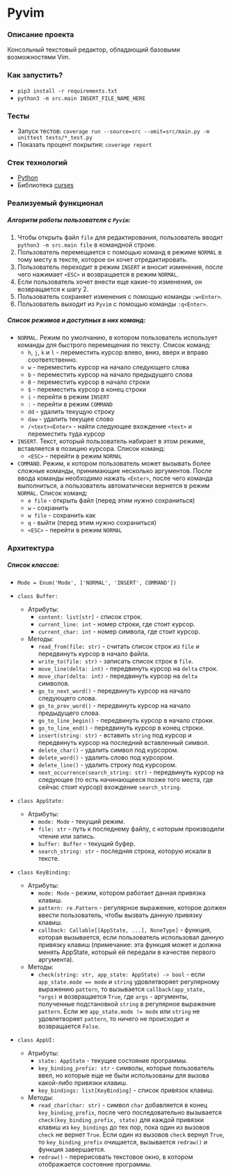# Pyvim

### Описание проекта
Консольный текстовый редактор, обладающий базовыми возможностями Vim.

### Как запустить?
* ```pip3 install -r requirements.txt```
* ```python3 -m src.main INSERT_FILE_NAME_HERE```

### Тесты
* Запуск тестов: ```coverage run --source=src --omit=src/main.py -m unittest tests/*_test.py```
* Показать процент покрытия: ```coverage report```

### Стек технологий
* [Python](https://www.python.org/)
* Библиотека [curses](https://docs.python.org/3/library/curses.html)

### Реализуемый функционал
##### Алгоритм работы пользователя с ```Pyvim```:
1. Чтобы открыть файл ```file``` для редактирования, пользователь вводит ```python3 -m src.main file``` в командной строке.
2. Пользователь перемещается c помощью команд в режиме ```NORMAL``` в тому месту в тексте, которое он хочет отредактировать.
3. Пользователь переходит в режим ```INSERT``` и вносит изменения, после чего нажимает ```<ESC>``` и возвращается в режим ```NORMAL```.
4. Если пользователь хочет внести еще какие-то изменения, он возвращается к шагу 2.
5. Пользователь сохраняет изменения с помощью команды ```:w<Enter>```.
6. Пользователь выходит из ```Pyvim```  с помощью команды ```:q<Enter>```.
##### Список режимов и доступных в них команд:
* ```NORMAL```. Режим по умолчанию, в котором пользователь использует команды для быстрого перемещения по тексту. Список команд:
  * ```h```, ```j```, ```k``` и ```l``` - переместить курсор влево, вниз, вверх и вправо соответственно.
  * ```w``` - переместить курсор на начало следующего слова
  * ```b``` - переместить курсор на начало предыдущего слова
  * ```0``` - переместить курсор в начало строки
  * ```$``` - переместить курсор в конец строки
  * ```i``` - перейти в режим ```INSERT```
  * ```:``` - перейти в режим ```COMMAND```
  * ```dd``` - удалить текущую строку
  * ```daw``` - удалить текущее слово
  * ```/<text><Enter>``` - найти следующее вхождение ```<text>``` и переместить туда курсор
* ```INSERT```. Текст, который пользователь набирает в этом режиме, вставляется в позицию курсора. Список команд:
  * ```<ESC>``` - перейти в режим ```NORMAL```
* ```COMMAND```. Режим, к котором пользователь может вызывать более сложные команды, принимающие несколько аргументов. После ввода команды необходимо нажать ```<Enter>```, после чего команда выполниться, а пользователь автоматически вернется в режим ```NORMAL```. Список команд:
  * ```e file``` - открыть файл (перед этим нужно сохраниться)
  * ```w``` - сохранить
  * ```w file``` - сохранить как
  * ```q``` - выйти (перед этим нужно сохраниться)
  * ```<ESC>``` - перейти в режим ```NORMAL```

### Архитектура
##### Список классов:

* ```Mode = Enum('Mode', ['NORMAL', 'INSERT', COMMAND'])```

* ```class Buffer:```
  * Атрибуты:
    * ```content: list[str]``` - список строк.
    * ```current_line: int``` - номер строки, где стоит курсор.
    * ```current_char: int``` - номер символа, где стоит курсор.
  * Методы:
    * ```read_from(file: str)``` - считать список строк из ```file``` и передвинуть курсор в начало файла.
    * ```write_to(file: str)``` - записать список строк в ```file```.
    * ```move_line(delta: int)``` - передвинуть курсор на ```delta``` строк.
    * ```move_char(delta: int)``` - передвинуть курсор на ```delta``` символов.
    * ```go_to_next_word()``` - передвинуть курсор на начало следующего слова.
    * ```go_to_prev_word()``` - передвинуть курсор на начало предыдущего слова.
    * ```go_to_line_begin()``` - передвинуть курсор в начало строки.
    * ```go_to_line_end()``` - передвинуть курсор в конец строки.
    * ```insert(string: str)``` - вставить ```string``` под курсор и передвинуть курсор на последний вставленный символ.
    * ```delete_char()``` - удалить символ под курсором.
    * ```delete_word()``` - удалить слово под курсором.
    * ```delete_line()``` - удалить строку под курсором.
    * ```next_occurrence(search_string: str)``` - передвинуть курсор на следующее (то есть начинающееся позже того места, где сейчас стоит курсор) вхождение ```search_string```.

* ```class AppState:```
  * Атрибуты:
    * ```mode: Mode``` - текущий режим.
    * ```file: str``` - путь к последнему файлу, с которым производили чтение или запись.
    * ```buffer: Buffer``` - текущий буфер.
    * ```search_string: str``` - последняя строка, которую искали в тексте.

* ```class KeyBinding:```
  * Атрибуты:
    * ```mode: Mode``` - режим, котором работает данная привязка клавиш.
    * ```pattern: re.Pattern``` - регулярное выражение, которое должен ввести пользователь, чтобы вызвать данную привязку клавиш.
    * ```callback: Callable[[AppState, ...], NoneType]``` - функция, которая вызывается, если пользователь использовал данную привязку клавиш (примечание: эта функция может и должна менять AppState, который ей передали в качестве первого аргумента).
  * Методы:
    * ```check(string: str, app_state: AppState) -> bool``` - если ```app_state.mode == mode``` и ```string``` удовлетворяет регулярному выражению ```pattern```, то вызывается ```callback(app_state, *args)``` и возвращается ```True```, где ```args``` - аргументы, полученные подстановкой ```string``` в регулярное выражение ```pattern```. Если же  ```app_state.mode != mode``` или ```string``` не удовлетворяет ```pattern```, то ничего не происходит и возвращается ```False```.

* ```class AppUI:```
  * Атрибуты:
    * ```state: AppState``` - текущее состояние программы.
    * ```key_binding_prefix: str``` - символы, которые пользователь ввел, но которые еще не были использованы для вызова какой-либо привязки клавиш.
    * ```key_bindings: list[KeyBinding]``` - список привязок клавиш.
  * Методы:
    * ```read_char(char: str)``` - символ ```char``` добавляется в конец ```key_binding_prefix```, после чего последовательно вызывается ```check(key_binding_prefix, state)``` для каждой привязки клавиш из ```key_bindings``` до тех пор, пока один из вызовов ```check``` не вернет ```True```. Если один из вызовов ```check``` вернул ```True```, то ```key_binding_prefix``` очищается, вызывается ```redraw()``` и функция завершается.
    * ```redraw()``` - перерисовать текстовое окно, в котором отображается состояние программы.

